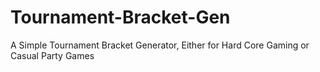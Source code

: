 # Tournament-Bracket-Gen
A Simple Tournament Bracket Generator, Either for Hard Core Gaming or Casual Party Games
